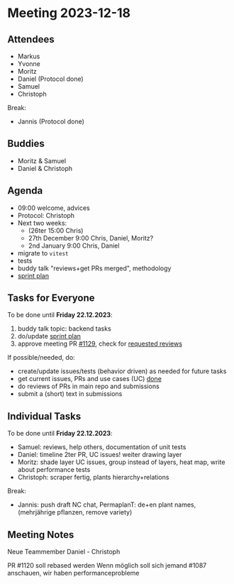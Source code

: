 # Meeting 2023-12-18

## Attendees

- Markus
- Yvonne
- Moritz
- Daniel (Protocol done)
- Samuel
- Christoph

Break:

- Jannis (Protocol done)

## Buddies

- Moritz & Samuel
- Daniel & Christoph

## Agenda

- 09:00 welcome, advices
- Protocol: Christoph
- Next two weeks:
  - (26ter 15:00 Chris)
  - 27th December 9:00 Chris, Daniel, Moritz?
  - 2nd January 9:00 Chris, Daniel
- migrate to `vitest`
- tests
- buddy talk "reviews+get PRs merged", methodology
- [sprint plan](https://project.permaplant.net)

## Tasks for Everyone

To be done until **Friday 22.12.2023**:

1. buddy talk topic: backend tasks
2. do/update [sprint plan](https://project.permaplant.net)
3. approve meeting PR [#1129](https://pull.permaplant.net/1129/files),
   check for [requested reviews](https://pulls.permaplant.net/?q=is%3Aopen+user-review-requested%3A%40me)

If possible/needed, do:

- create/update issues/tests (behavior driven) as needed for future tasks
- get current issues, PRs and use cases (UC) [done](../usecases/README.md)
- do reviews of PRs in main repo and submissions
- submit a (short) text in submissions

## Individual Tasks

To be done until **Friday 22.12.2023**:

- Samuel: reviews, help others, documentation of unit tests
- Daniel: timeline 2ter PR, UC issues! weiter drawing layer
- Moritz: shade layer UC issues, group instead of layers, heat map, write about performance tests
- Christoph: scraper fertig, plants hierarchy+relations

Break:

- Jannis: push draft NC chat, PermaplanT: de+en plant names, (mehrjährige pflanzen, remove variety)

## Meeting Notes

Neue Teammember
Daniel - Christoph

PR #1120 soll rebased werden
Wenn möglich soll sich jemand #1087 anschauen, wir haben performanceprobleme
